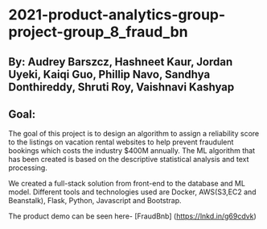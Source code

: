 # 2021-product-analytics-group-project-group_8_fraud_bn
## By: Audrey Barszcz, Hashneet Kaur, Jordan Uyeki, Kaiqi Guo, Phillip Navo, Sandhya Donthireddy, Shruti Roy, Vaishnavi Kashyap  
## Goal: 
The goal of this project is to design an algorithm to assign a reliability score to the listings on vacation rental websites to help prevent fraudulent bookings which costs the industry $400M annually. The ML algorithm that has been created is based on the descriptive statistical analysis and text processing.

We created a full-stack solution from front-end to the database and ML model. Different tools and technologies used are Docker, AWS(S3,EC2 and Beanstalk), Flask, Python, Javascript and Bootstrap. 

The product demo can be seen here- [FraudBnb] (https://lnkd.in/g69cdvk)
